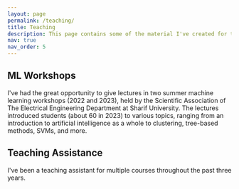```yaml
---
layout: page
permalink: /teaching/
title: Teaching
description: This page contains some of the material I've created for the purpose of teaching.
nav: true
nav_order: 5
---
```


## ML Workshops
I've had the great opportunity to give lectures in two summer machine learning workshops (2022 and 2023), held by the Scientific Association of The Electrical Engineering Department at Sharif University. The lectures introduced students (about 60 in 2023) to various topics, ranging from an introduction to artificial intelligence as a whole to clustering, tree-based methods, SVMs, and more.

## Teaching Assistance
I've been a teaching assistant for multiple courses throughout the past three years.

